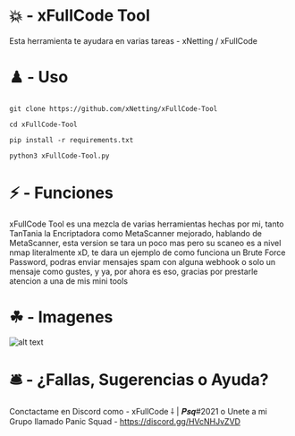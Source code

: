 # 💥 - xFullCode Tool

Esta herramienta te ayudara en varias tareas - xNetting / xFullCode

# ♟ - Uso 

```

git clone https://github.com/xNetting/xFullCode-Tool

cd xFullCode-Tool

pip install -r requirements.txt

python3 xFullCode-Tool.py

```


# ⚡ - Funciones

xFullCode Tool es una mezcla de varias herramientas hechas por mi, tanto TanTania la Encriptadora como MetaScanner mejorado, hablando de MetaScanner, esta version se tara un poco mas pero su scaneo es a nivel nmap literalmente xD, te dara un ejemplo de como funciona un Brute Force Password, podras enviar mensajes spam con alguna webhook o solo un mensaje como gustes, y ya, por ahora es eso, gracias por prestarle atencion a una de mis mini tools

# ☘ - Imagenes

![alt text](https://cdn.discordapp.com/attachments/753459740335538272/859783996706521118/unknown.png)

# 🛎 - ¿Fallas, Sugerencias o Ayuda?

Conctactame en Discord como - xFullCode ⸸ | 𝑷𝒔𝒒#2021 o Unete a mi Grupo llamado Panic Squad - https://discord.gg/HVcNHJvZVD
